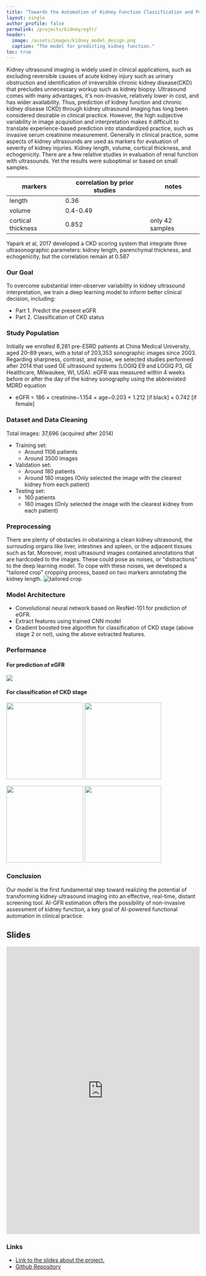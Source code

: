 ```yaml
---
title: "Towards the Automation of Kidney Function Classification and Prediction Through Ultrasound-based Kidney Imaging Using Deep Learning"
layout: single
author_profile: false
permalink: /projects/kidney/egfr/
header:
  image: /assets/images/kidney_model_design.png
  caption: "The model for predicting kidney function."
toc: true
---
```

<!-- 
## Abstract
Prediction of kidney function and chronic kidney disease (CKD) through kidney ultrasound imaging has long been considered desirable in clinical practice because of its safety, convenience, and affordability. However, this highly desirable approach is beyond the capability of human vision. We developed a deep learning approach for automatically determining the estimated glomerular filtration rate (eGFR) and CKD status. We exploited the transfer learning technique, integrating the powerful ResNet model pretrained on an ImageNet dataset in our neural network architecture, to predict kidney function based on 4,505 kidney ultrasound images labeled using eGFRs derived from serum creatinine concentrations. To further extract the information from ultrasound images, we leveraged kidney length annotations to remove the peripheral region of the kidneys and applied various data augmentation schemes to produce additional data with variations. Bootstrap aggregation was also applied to avoid overfitting and improve the model’s generalization. Moreover, the kidney function features obtained by our deep neural network were used to identify the CKD status defined by an eGFR of <60 ml/min/1.73m2. A Pearson correlation coefficient of 0.741 indicated the strong relationship between artificial intelligence (AI)- and creatinine-based GFR estimations. Overall CKD status classification accuracy of our model was 85.6% —higher than that of experienced nephrologists (60.3%–80.1%).  Our model is the first fundamental step toward realizing the potential of transforming kidney ultrasound imaging into an effective, real-time, distant screening tool. AI-GFR estimation offers the possibility of non-invasive assessment of kidney function, a key goal of AI-powered functional automation in clinical practice.  -->


Kidney ultrasound imaging is widely used in clinical applications, such as excluding reversible causes of acute kidney injury such as urinary obstruction and identification of irreversible chronic kidney disease(CKD) that precludes unnecessary workup such as kidney biopsy.
Ultrasound comes with many advantages, it's non-invasive, relatively lower in cost, and has wider availability. Thus, prediction of kidney function and chronic kidney disease (CKD) through kidney ultrasound imaging has long been considered desirable in clinical practice. However, the high subjective variability in image acquisition and interpretation makes it difficult to translate experience-based prediction into standardized practice, such as invasive serum creatinine measurement.
Generally in clinical practice, some aspects of kidney ultrasounds are used as markers for evaluation of severity of kidney injuries. Kidney length, volume, cortical thickness, and echogenicity. There are a few relative studies in evaluation of renal function with ultrasounds. Yet the results were suboptimal or based on small samples.

|markers	|correlation by prior studies	|notes
---|---|---
length|0.36|
volume|0.4-0.49|
cortical thickness|0.852|only 42 samples

Yapark et al, 2017 developed a CKD scoring system that integrate three ultrasonographic parameters: kidney length, parenchymal thickness, and echogenicity, but the correlation remain at 0.587

### Our Goal
To overcome substantial inter-observer variability in kidney ultrasound interpretation, we train a deep learning model to inform better clinical decision, including:
- Part 1. Predict the present eGFR
- Part 2. Classification of CKD status

### Study Population
Initially we enrolled 8,281 pre-ESRD patients at China Medical University, aged 20–89 years, with a total of 203,353 sonographic images since 2003. Regarding sharpness, contrast, and noise, we selected studies performed after 2014 that used GE ultrasound systems (LOGIQ E9 and LOGIQ P3, GE Healthcare, Milwaukee, WI, USA). 
eGFR was measured within 4 weeks before or after the day of the kidney sonography using the abbreviated MDRD equation
- eGFR = 186 × creatinine−1.154 × age−0.203 × 1.212 [if black] × 0.742 [if female]

### Dataset and Data Cleaning
Total images: 37,696 (acquired after 2014)

- Training set:
  - Around 1106 patients
  - Around 3500 images
- Validation set:
  - Around 180 patients
  - Around 180 images (Only selected the image with the clearest kidney from each patient)
- Testing set:
  - 160 patients
  - 160 images (Only selected the image with the clearest kidney from each patient)

### Preprocessing
There are plenty of obstacles in obataining a clean kidney ultrasound, the surrouding organs like liver, intestines and spleen, or the adjacent tissues such as fat. Moreover, most ultrasound images contained annotations that are hardcoded to the images. These could pose as noises, or "distractions" to the deep learning model.
To cope with these noises, we developed a "tailored crop" cropping process, based on two markers annotating the kidney length. <!-- We first identified the positions of the two markers (x_1,y_1) and (x_2,y_2) and calculated their distance and middle point, denoted as d and (x_c,y_c), respectively. Next, we cropped the square region centered at (x_c,y_c) with a length d. To unify the size of the input images, we resized the cropped images to 224 × 224 pixels. -->
![tailored crop](/assets/images/kidney/tailor.png)




### Model Architecture
- Convolutional neural network based on ResNet-101 for prediction of eGFR.
- Extract features using trained CNN model
- Gradient boosted tree algorithm for classification of CKD stage (above stage 2 or not), using the above extracted features.

### Performance
#### For prediction of eGFR
![](/assets/images/kidney/result.png)
#### For classification of CKD stage
<p float="left">
  <img src="/assets/images/kidney/cfm.png" width="200" />
  <img src="/assets/images/kidney/cfm_table.png" width="200" /> 
</p>

<p float="left">
  <img src="/assets/images/kidney/auroc.png" width="200" />
  <img src="/assets/images/kidney/auroc_table.png" width="200" /> 
</p>

<!-- ![](/assets/images/kidney/cfm.png)
![confusion matrix](/assets/images/kidney/cfm.png "confusion matrix") ![classification result](/assets/images/kidney/cfm_table.png "classification result")
![AUROC](/assets/images/kidney/auroc.png "confusion matrix") ![classification result](/assets/images/kidney/auroc_table.png "classification result")
 -->
### Conclusion
Our model is the first fundamental step toward realizing the potential of transforming kidney ultrasound imaging into an effective, real-time, distant screening tool. AI-GFR estimation offers the possibility of non-invasive assessment of kidney function, a key goal of AI-powered functional automation in clinical practice. 

## Slides

<style>
.responsive-wrap iframe{ max-width: 100%;}
</style>
<div class="responsive-wrap">
<!-- this is the embed code provided by Google -->
  <iframe src="https://docs.google.com/presentation/d/e/2PACX-1vSrqUfrvGpnvan2MnXPxtbv19NElpJcRIxPKP__vf43YKBSA2p38jdIm88htGljzmRzRHPluuzh9nlQ/embed?start=false&loop=false&delayms=3000" frameborder="0" width="960" height="749" allowfullscreen="true" mozallowfullscreen="true" webkitallowfullscreen="true"></iframe>
<!-- Google embed ends -->
</div>

### Links
- [Link to the slides about the project.](https://docs.google.com/presentation/d/12E7BDb0iw8yRu9tH8eVg-oo3E04Rx9qVv3PDxhAUwTA/edit?usp=sharing)
- [Github Repository](https://github.com/spreadwyvern/kidney-sonography)